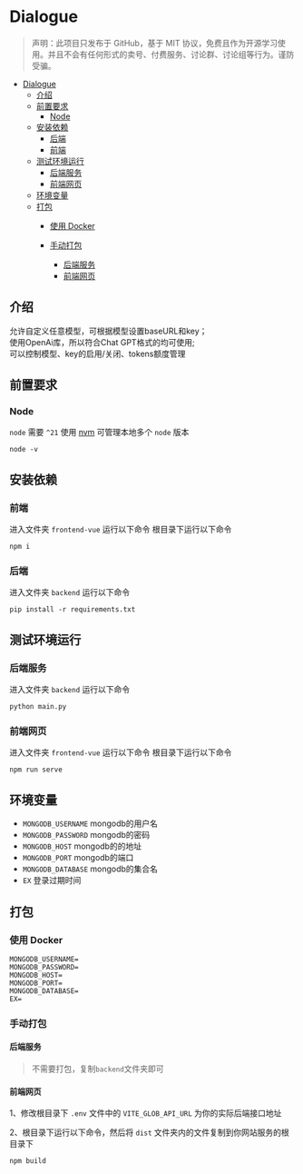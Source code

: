 # Dialogue

> 声明：此项目只发布于 GitHub，基于 MIT 协议，免费且作为开源学习使用。并且不会有任何形式的卖号、付费服务、讨论群、讨论组等行为。谨防受骗。


- [Dialogue](#Dialogue)
	- [介绍](#介绍)
	- [前置要求](#前置要求)
		- [Node](#node)
	- [安装依赖](#安装依赖)
		- [后端](#后端)
		- [前端](#前端)
	- [测试环境运行](#测试环境运行)
		- [后端服务](#后端服务)
		- [前端网页](#前端网页)
	- [环境变量](#环境变量)
	- [打包](#打包)
		- [使用 Docker](#使用-docker)

		- [手动打包](#手动打包)
			- [后端服务](#后端服务-1)
			- [前端网页](#前端网页-1)

## 介绍
允许自定义任意模型，可根据模型设置baseURL和key；  
使用OpenAi库，所以符合Chat GPT格式的均可使用;  
可以控制模型、key的启用/关闭、tokens额度管理

## 前置要求

### Node

`node` 需要 `^21` 使用 [nvm](https://github.com/nvm-sh/nvm) 可管理本地多个 `node` 版本

```shell
node -v
```


## 安装依赖

### 前端
进入文件夹 `frontend-vue` 运行以下命令
根目录下运行以下命令
```shell
npm i
```

### 后端

进入文件夹 `backend` 运行以下命令

```shell
pip install -r requirements.txt
```

## 测试环境运行
### 后端服务

进入文件夹 `backend` 运行以下命令

```shell
python main.py
```

### 前端网页
进入文件夹 `frontend-vue` 运行以下命令
根目录下运行以下命令
```shell
npm run serve
```

## 环境变量
- `MONGODB_USERNAME`  mongodb的用户名
- `MONGODB_PASSWORD` mongodb的密码
- `MONGODB_HOST` mongodb的的地址
- `MONGODB_PORT` mongodb的端口
- `MONGODB_DATABASE` mongodb的集合名
- `EX` 登录过期时间


## 打包

### 使用 Docker

```env
MONGODB_USERNAME=
MONGODB_PASSWORD=
MONGODB_HOST=
MONGODB_PORT=
MONGODB_DATABASE=
EX=
```


### 手动打包
#### 后端服务
> 不需要打包，复制`backend`文件夹即可

#### 前端网页

1、修改根目录下 `.env` 文件中的 `VITE_GLOB_API_URL` 为你的实际后端接口地址

2、根目录下运行以下命令，然后将 `dist` 文件夹内的文件复制到你网站服务的根目录下

```shell
npm build
```


